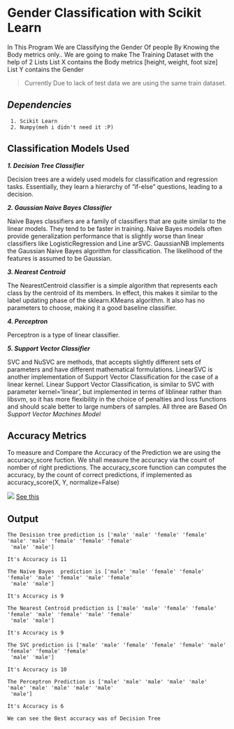 Gender Classification with Scikit Learn
=======================================

In This Program We are Classifying the Gender Of people By Knowing the Body metrics only..
We are going to make The Training Dataset with the help of 2 Lists
List X contains the Body metrics [height, weight, foot size]
List Y contains the Gender 

> Currently Due to lack of test data we are using  the same train dataset.


*Dependencies*
--------------

	 1. Scikit Learn 
	 2. Numpy(meh i didn't need it :P)

Classification Models Used
-------

***1. Decision Tree Classifier***

Decision trees are a widely used models for classification and regression tasks. Essentially, they learn a hierarchy of “if-else” questions, leading to a decision. 

***2. Gaussian Naive Bayes Classifier***

Naive Bayes classifiers are a family of classifiers that are quite similar to the linear models. They tend to be faster in training.
Naive Bayes models often provide generalization performance that is slightly worse than linear classifiers like LogisticRegression and Line arSVC. 
GaussianNB implements the Gaussian Naive Bayes algorithm for classification. The likelihood of the features is assumed to be Gaussian.

***3. Nearest Centroid***

The NearestCentroid classifier is a simple algorithm that represents each class by the centroid of its members. In effect, this makes it similar to the label updating phase of the sklearn.KMeans algorithm. It also has no parameters to choose, making it a good baseline classifier.

***4. Perceptron***

Perceptron is a type of linear classifier.

***5. Support Vector Classifier***

SVC and NuSVC are methods, that accepts slightly different sets of parameters and have different mathematical formulations. LinearSVC is another implementation of Support Vector Classification for the case of a linear kernel. 
Linear Support Vector Classification, is similar to SVC with parameter kernel=’linear’, but implemented in terms of liblinear rather than libsvm, so it has more flexibility in the choice of penalties and loss functions and should scale better to large numbers of samples. All three are Based On *Support Vector Machines Model*

Accuracy Metrics
-------
To measure and Compare the Accuracy of the Prediction we are using the accuracy_score fuction. We shall measure the accuracy via the count of nomber of right predictions.
The accuracy_score function can computes the accuracy, by the count of correct predictions, if implemented as
accuracy_score(X, Y, normalize=False)


![](http://scikit-learn.org/stable/_images/math/cd4bea15b385d15cceb8e24f68976da7d8510290.png)
[See this](http://scikit-learn.org/stable/modules/model_evaluation.html#accuracy-score)

Output
-------
	The Desision tree prediction is ['male' 'male' 'female' 'female' 'male' 'male' 'female' 'female' 'female'
	 'male' 'male']

	It's Accuracy is 11

	The Naive Bayes  prediction is ['male' 'male' 'female' 'female' 'female' 'male' 'female' 'male' 'female'
	 'male' 'male']

	It's Accuracy is 9

	The Nearest Centroid prediction is ['male' 'male' 'female' 'female' 'female' 'male' 'female' 'male' 'female'
	 'male' 'male']

	It's Accuracy is 9

	The SVC prediction is ['male' 'male' 'female' 'female' 'female' 'male' 'female' 'female' 'female'
	 'male' 'male']

	It's Accuracy is 10

	The Perceptron Prediction is ['male' 'male' 'male' 'male' 'male' 'male' 'male' 'male' 'male' 'male'
	 'male']

	It's Accuracy is 6

	We can see the Best accuracy was of Decision Tree
